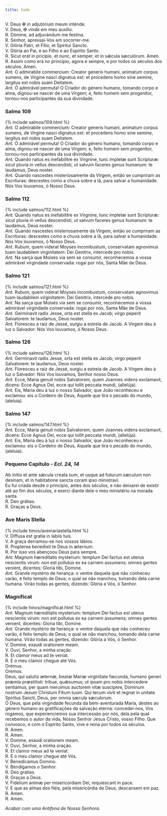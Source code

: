 ```yaml
---
title: todo
---
```

<div class="container-fluid">
<div class="row">
<div class="text-justify">
V. Deus <span class="text-danger">&#10016;</span> in adjutórium meum inténde.
</div>
<div class="text-justify">
V. Deus, <span class="text-danger">&#10016;</span> vinde em meu auxílio.
</div>
<div class="text-justify">
<span class="text-danger">R.</span> Dómine, ad adjuvándum me festína.
</div>
<div class="text-justify">
<span class="text-danger">R.</span> Senhor, apressai-Vos em socorrer-me.
</div>
<div class="text-justify">
    V. Glória Patri, et Fílio, et Spíritui Sancto.
    </div>
    <div class="text-justify">
    V. Glória ao Pai, e ao Filho e ao Espírito Santo.
    </div>
    <div class="text-justify">
    <span class="text-danger">R.</span> Sicut erat in pricípio, et nunc, et semper, et in sǽcula sæculórum. Amen.
    </div>
    <div class="text-justify">
    <span class="text-danger">R.</span> Assim como era no princípio, agora e sempre, e por todos os séculos dos séculos. Amen.
</div>
<div class="text-justify">
<em>Ant.</em> O admirabile commercium: Creator generis humani, animatum corpus sumens, de Virgine nasci dignatus est: et procedens homo sine semine, largitus est nobis suam Deitatem.
</div>
<div class="text-justify">
<em>Ant.</em> Ó admirável permuta! O Criador do género humano, tomando corpo e alma, dignou-se nascer de uma Virgem; e, feito homem sem progenitor, tornou-nos participantes da sua divindade.
</div>
</div>
</div>

<h3 class="text-center" id="item-20-1">Salmo 109</h3>

<div class="container-fluid">
<div class="row">
{% include salmos/109.html %}
</div>
</div>

<div class="container-fluid">
<div class="row">
<div class="text-justify">
<em>Ant.</em> O admirabile commercium: Creator generis humani, animatum corpus sumens, de Virgine nasci dignatus est: et procedens homo sine semine, largitus est nobis suam Deitatem.
</div>
<div class="text-justify">
<em>Ant.</em> Ó admirável permuta! O Criador do género humano, tomando corpo e alma, dignou-se nascer de uma Virgem; e, feito homem sem progenitor, tornou-nos participantes da sua divindade.
</div>
</div>
</div>

<div class="container-fluid">
<div class="row">
<div class="text-justify">
<em>Ant.</em> Quando natus es inefabilitre ex Virgnine, tunc impletæ sunt Scripturæ: sicut pluvia in vellus descendisti, ut salvum faceres genus humanum: te laudamus, Deus noster.
</div>
<div class="text-justify">
<em>Ant.</em> Quando nascestes misteriosamente da Virgem, então se cumpriram as Escrituras: descestes como a chuva sobre a lã, para salvar a humanidade. Nós Vos louvamos, ó Nosso Deus.
</div>
</div>
</div>

<h3 class="text-center" id="item-20-2">Salmo 112</h3>

<div class="container-fluid">
<div class="row">
{% include salmos/112.html %}
</div>
</div>

<div class="container-fluid">
<div class="row">
<div class="text-justify">
<em>Ant.</em> Quando natus es inefabilitre ex Virgnine, tunc impletæ sunt Scripturæ: sicut pluvia in vellus descendisti, ut salvum faceres genus humanum: te laudamus, Deus noster.
</div>
<div class="text-justify">
<em>Ant.</em> Quando nascestes misteriosamente da Virgem, então se cumpriram as Escrituras: descestes como a chuva sobre a lã, para salvar a humanidade. Nós Vos louvamos, ó Nosso Deus.
</div>
</div>
</div>

<div class="container-fluid">
<div class="row">
<div class="text-justify">
<em>Ant.</em> Rubum, quem viderat Moyses incombustum, conservatam agnovimus tuam laudabilem virginitatem: Dei Genitrix, intercede pro nobis.
</div>
<div class="text-justify">
<em>Ant.</em> Na sarça que Moisés via sem se consumir, reconhecemos a vossa admirável virgindade conservada: rogai por nós, Santa Mãe de Deus.
</div>
</div>
</div>

<h3 class="text-center" id="item-20-3">Salmo 121</h3>

<div class="container-fluid">
<div class="row">
{% include salmos/121.html %}
</div>
</div>

<div class="container-fluid">
<div class="row">
<div class="text-justify">
<em>Ant.</em> Rubum, quem viderat Moyses incombustum, conservatam agnovimus tuam laudabilem virginitatem: Dei Genitrix, intercede pro nobis.
</div>
<div class="text-justify">
<em>Ant.</em> Na sarça que Moisés via sem se consumir, reconhecemos a vossa admirável virgindade conservada: rogai por nós, Santa Mãe de Deus.
</div>
</div>
</div>

<div class="container-fluid">
<div class="row">
<div class="text-justify">
<em>Ant.</em> Germinavit radix Jesse, orta est stella ex Jacob; virgo peperit Salvatorem: te laudamus, Deus noster.
</div>
<div class="text-justify">
<em>Ant.</em> Floresceu a raiz de Jessé, surgiu a estrela de Jacob. A Virgem deu à luz o Salvador: Nós Vos louvamos, ó Nosso Deus.
</div>
</div>
</div>

<h3 class="text-center" id="item-20-4">Salmo 126</h3>

<div class="container-fluid">
<div class="row">
{% include salmos/126.html %}
</div>
</div>

<div class="container-fluid">
<div class="row">
<div class="text-justify">
<em>Ant.</em> Germinavit radix Jesse, orta est stella ex Jacob; virgo peperit Salvatorem: te laudamus, Deus noster.
</div>
<div class="text-justify">
<em>Ant.</em> Floresceu a raiz de Jessé, surgiu a estrela de Jacob. A Virgem deu à luz o Salvador: Nós Vos louvamos, Senhor nosso Deus.
</div>
</div>
</div>

<div class="container-fluid">
<div class="row">
<div class="text-justify">
<em>Ant.</em> Ecce, Maria genuit nobis Salvatorem, quem Joannes videns exclamavit, dicens: Ecce Agnus Dei, ecce qui tollit peccata mundi, (allelúja).
</div>
<div class="text-justify">
<em>Ant.</em> Eis, Maria deu à luz o nosso Salvador, que João reconheceu e exclamou: eis o Cordeiro de Deus, Aquele que tira o pecado do mundo, (aleluia).
</div>
</div>
</div>

<h3 class="text-center" id="item-20-5">Salmo 147</h3>

<div class="container-fluid">
<div class="row">
{% include salmos/147.html %}
</div>
</div>

<div class="container-fluid">
<div class="row">
<div class="text-justify">
<em>Ant.</em> Ecce, Maria genuit nobis Salvatorem, quem Joannes videns exclamavit, dicens: Ecce Agnus Dei, ecce qui tollit peccata mundi, (allelúja).
</div>
<div class="text-justify">
<em>Ant.</em> Eis, Maria deu à luz o nosso Salvador, que João reconheceu e exclamou: eis o Cordeiro de Deus, Aquele que tira o pecado do mundo, (aleluia).
</div>
</div>
</div>

<h3 class="text-center" id="item-20-6">Pequeno Capítulo - <em>Ecl. 24, 14</em></h3>
<div class="container-fluid">
<div class="row">
<div class="dropcap text-justify">Ab initio et ante sæcula creata sum, et usque ad futurum sæculum non desinam, et in habitatione sancta coram ipso ministravi.</div>
<div class="dropcap text-justify">Eu fui criada desde o princípio, antes dos séculos, e não deixarei de existir até ao fim dos séculos, e exerci diante dele o meu ministério na morada santa.
</div>
<div class="text-justify">
<span class="text-danger">R.</span> Deo grátias.
</div>
<div class="text-justify">
<span class="text-danger">R.</span> Graças a Deus.
</div>
</div>
</div>

<h3 class="text-center" id="item-20-7">Ave Maris Stella</h3>

<div class="container-fluid">
    <div class="row">
    {% include hinos/avemariastella.html %}
    </div>
    </div>

<div class="container-fluid">
<div class="row">
<div class="text-justify">
V. Diffusa est gratia in labiis tuis.
</div>
<div class="text-justify">
V. A graça derramou-se nos vossos lábios.
</div>
<div class="text-justify">
<span class="text-danger">R.</span> Propterea benedixit te Deus in æternum.
</div>
<div class="text-justify">
<span class="text-danger">R.</span> Por isso vos abençoou Deus para sempre.
</div>
<div class="text-justify">
<em>Ant.</em> Magnum hæreditatis mysterium: templum Dei factus est uterus nescientis virum: non est pollutus ex ea carnem assumens; omnes gentes venient, dicentes: Gloria tibi, Domine.
</div>
<div class="text-justify">
<em>Ant.</em> Grande mystério de herança: o ventre daquela que não conheceu varão, é feito templo de Deus; o qual se não manchou, tomando dela carne humana. Virão todas as gentes, dizendo: Glória a Vós, ó Senhor.
</div>
</div>
</div>

<h3 class="text-center" id="item-20-8">Magnificat</h3>

<div class="container-fluid">
    <div class="row">
    {% include hinos/magnificat.html %}
    </div>
    </div>
    
<div class="container-fluid">
<div class="row">
<div class="text-justify">
<em>Ant.</em> Magnum hæreditatis mysterium: templum Dei factus est uterus nescientis virum: non est pollutus ex ea carnem assumens; omnes gentes venient, dicentes: Gloria tibi, Domine.
</div>
<div class="text-justify">
<em>Ant.</em> Grande mystério de herança: o ventre daquela que não conheceu varão, é feito templo de Deus; o qual se não manchou, tomando dela carne humana. Virão todas as gentes, dizendo: Glória a Vós, ó Senhor.
</div>
<div class="text-justify">
V. Domine, exaudi orationem meam.
</div>
<div class="text-justify">
V. Ouvi, Senhor, a minha oração.
</div>
<div class="text-justify">
<span class="text-danger">R.</span> Et clamor meus ad te veniat.
</div>
<div class="text-justify">
<span class="text-danger">R.</span> E o meu clamor chegue até Vós.
</div>
<div class="text-danger text-center"> Orémus. </div>
<div class="text-danger text-center"> Oremos. </div>
<div class="dropcap text-justify">Deus, qui salutis æternæ, beatæ Mariæ virginitate fœcunda, humano generi præmia præstitisti: tribue, quǽsumus; ut ipsam pro nobis intercedere sentiamus, per quam meruimus auctorem vitæ suscipere, Dominum nostrum Jesum Christum Filium tuum. Qui tecum vivit et regnat in unitate Spiritus Sancti, Deus, per omnia sæcula sæculorum.
</div>
<div class="dropcap text-justify">Ó Deus, que pela virgindade fecunda da bem-aventurada Maria, destes ao género humano as gratificações da salvação eterna: concedei-nos, Vos rogamos, que experienciemos sua intercessão por nós, dela pela qual recebemos o autor da vida, Nosso Senhor Jesus Cristo, vosso Filho. Que convosco, e com o Espírito Santo, vive e reina por todos os séculos.
</div>
<div class="text-justify">
<span class="text-danger">R.</span> Amen.
</div>
<div class="text-justify">
<span class="text-danger">R.</span> Amen.
</div>
<div class="text-justify">
V. Domine, exaudi orationem meam.
</div>
<div class="text-justify">
V. Ouvi, Senhor, a minha oração.
</div>
<div class="text-justify">
<span class="text-danger">R.</span> Et clamor meus ad te veniat.
</div>
<div class="text-justify">
<span class="text-danger">R.</span> E o meu clamor chegue até Vós.
</div>
<div class="text-justify">
V. Benedicamus Domino.
</div>
<div class="text-justify">
V. Bendigamos o Senhor.
</div>
<div class="text-justify">
<span class="text-danger">R.</span> Deo gratias.
</div>
<div class="text-justify">
<span class="text-danger">R.</span> Graças a Deus.
</div>
<div class="text-justify">
V. Fidelium animæ per misericordiam Dei, requiescant in pace.
</div>
<div class="text-justify">
V. E que as almas dos fiéis, pela misericórdia de Deus, descansem em paz.
</div>
<div class="text-justify">
<span class="text-danger">R.</span> Amen.
</div>
<div class="text-justify">
<span class="text-danger">R.</span> Amen.
</div>
</div>
</div>

<em>Acabar com uma Antífona de Nossa Senhora.</em>
